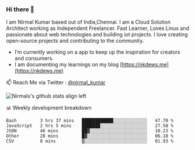 ### Hi there 👋

 I am Nirmal Kumar based out of India,Chennai. I am a Cloud Solution Architect working as Independent Freelancer. Fast Learner, Loves Linux and passionate about web technologies and building iot projects. I love creating open-source projects and contributing to the community.

- I’m currently working on a app to keep up the inspiration for creators and consumers.
- I am documenting my learnings on my blog [https://nkdews.me](https://nkdews.me)

📫 Reach Me via  Twitter : [@nirmal_kumar](https://twitter.com/nirmal_kumar)

![Nirmals's github stats align left](https://github-readme-stats.vercel.app/api?username=nk-gears&show_icons=true)


📊 Weekly development breakdown

<!--START_SECTION:waka-->
```text
Bash         3 hrs 37 mins   ████████████░░░░░░░░░░░░░   47.70 % 
JavaScript   2 hrs 5 mins    ███████░░░░░░░░░░░░░░░░░░   27.58 % 
JSON         46 mins         ██▓░░░░░░░░░░░░░░░░░░░░░░   10.23 % 
Other        28 mins         █▓░░░░░░░░░░░░░░░░░░░░░░░   06.18 % 
CSV          8 mins          ▒░░░░░░░░░░░░░░░░░░░░░░░░   01.93 % 
```
<!--END_SECTION:waka-->


